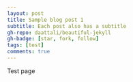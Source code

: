 ```yaml
---
layout: post
title: Sample blog post 1
subtitle: Each post also has a subtitle
gh-repo: daattali/beautiful-jekyll
gh-badge: [star, fork, follow]
tags: [test]
comments: true
---
```

Test page 
